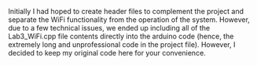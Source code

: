 Initially I had hoped to create header files to complement the project and separate the WiFi functionality from the operation of the system.
However, due to a few technical issues, we ended up including all of the Lab3_WiFi.cpp file contents directly into the arduino code (hence,
the extremely long and unprofessional code in the project file). However, I decided to keep my original code here for your convenience.
